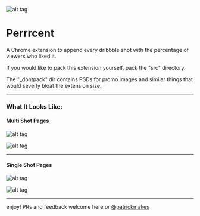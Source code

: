 ![alt tag](https://raw.githubusercontent.com/LiveMethod/perrrcent/master/_dontpack/promo/promo_small.png)

# Perrrcent

A Chrome extension to append every dribbble shot with the percentage of viewers who liked it.

If you would like to pack this extension yourself, pack the "src" directory.

The "_dontpack" dir contains PSDs for promo images and similar things that would severly bloat the extension size.

---------

### What It Looks Like:

#### Multi Shot Pages

![alt tag](https://raw.githubusercontent.com/LiveMethod/perrrcent/master/_dontpack/screenshots/ss_1.png)

![alt tag](https://raw.githubusercontent.com/LiveMethod/perrrcent/master/_dontpack/screenshots/ss_2.png)

---------

#### Single Shot Pages

![alt tag](https://raw.githubusercontent.com/LiveMethod/perrrcent/master/_dontpack/screenshots/ss_3.png)

![alt tag](https://raw.githubusercontent.com/LiveMethod/perrrcent/master/_dontpack/screenshots/ss_4.png)

---------

enjoy! PRs and feedback welcome here or [@patrickmakes](https://twitter.com/PatrickMakes)